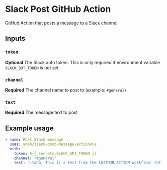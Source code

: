 # Slack Post GitHub Action

GitHub Action that posts a message to a Slack channel

## Inputs

### `token`

**Optional** The Slack auth token.  This is only required if environment variable `SLACK_BOT_TOKEN` is not set.

### `channel`

**Required** The channel name to post to (example: `#general`)

### `text`

**Required** The message text to post

## Example usage

```yaml
- name: Post Slack message
  uses: ynab/slack-post-message-action@v1
  with:
    token: ${{ secrets.SLACK_API_TOKEN }}
    channel: "#general"
    text: ":tada: This is a test from the $GITHUB_ACTION workflow! <https://github.com/ynab/slack-post-message-action|Action Documentation>"
```
